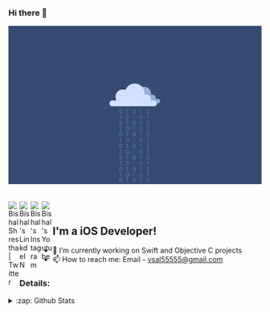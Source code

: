 ### Hi there 👋

<!--
**vsal55555/vsal55555** is a ✨ _special_ ✨ repository because its `README.md` (this file) appears on your GitHub profile.

Here are some ideas to get you started:

- 🔭 I’m currently working on ...
- 🌱 I’m currently learning ...
- 👯 I’m looking to collaborate on ...
- 🤔 I’m looking for help with ...
- 💬 Ask me about ...
- 📫 How to reach me: ...
- 😄 Pronouns: ...
- ⚡ Fun fact: ...
-->

[![image](https://github.com/vsal55555/vsal55555/blob/master/coverimage.jpg)](https://github.com/vsal55555?tab=repositories)

<br/>
<a href="https://twitter.com/BsalM22">
  <img align="left" alt="Bishal Shrestha | Twitter" width="22px" src="https://cdn.jsdelivr.net/npm/simple-icons@v3/icons/twitter.svg" />
</a>
<a href="https://www.linkedin.com/in/bishal-shrestha-47736397/">
  <img align="left" alt="Bishal's LinkdeIN" width="22px" src="https://cdn.jsdelivr.net/npm/simple-icons@v3/icons/linkedin.svg" />
</a>
<a href="https://www.instagram.com/shrestha_bsal/">
  <img align="left" alt="Bishal's Instagram" width="22px" src="https://cdn.jsdelivr.net/npm/simple-icons@v3/icons/instagram.svg" />
</a>
<a href="https://www.youtube.com/channel/UCkah4ZV1suW8dlQwEFn5Vjg?view_as=subscriber">
  <img align="left" alt="Bishal's Youtube" width="22px" src="https://cdn.jsdelivr.net/npm/simple-icons@v3/icons/youtube.svg" />
</a>
<br />

## I'm a iOS Developer!

- 🔭 I’m currently working on Swift and Objective C projects
- 📫 How to reach me: Email - vsal55555@gmail.com

### Details:
<details>
  <summary>:zap: Github Stats</summary>
  <img align="left" alt="Bishal's Github Stats" src="https://github-readme-stats.codestackr.vercel.app/api?username=vsal55555&show_icons=true&theme=radical" />
</details>
